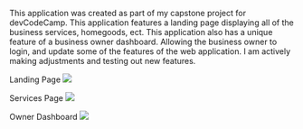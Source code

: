 This application was created as part of my capstone project for devCodeCamp. This application features a landing page displaying all of the business services, homegoods, ect. This application also has a unique feature of a business owner dashboard. Allowing the business owner to login, and update some of the features of the web application. I am actively making adjustments and testing out new features.

Landing Page
![](images/Home.png)

Services Page
![](public/images/Services.png)

Owner Dashboard
![](images/OwnerDashBoard.png)


